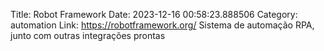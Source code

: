 Title: Robot Framework
Date: 2023-12-16 00:58:23.888506
Category: automation
Link: https://robotframework.org/
Sistema de automação RPA, junto com outras integrações prontas
